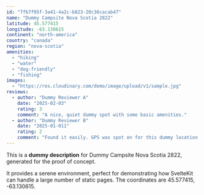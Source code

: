 ```yaml
---
id: "7fb7f95f-3a41-4a2c-b823-20c36cacab47"
name: "Dummy Campsite Nova Scotia 2822"
latitude: 45.577415
longitude: -63.130615
continent: "north-america"
country: "canada"
region: "nova-scotia"
amenities:
  - "hiking"
  - "water"
  - "dog-friendly"
  - "fishing"
images:
  - "https://res.cloudinary.com/demo/image/upload/v1/sample.jpg"
reviews:
  - author: "Dummy Reviewer A"
    date: "2025-02-03"
    rating: 3
    comment: "A nice, quiet dummy spot with some basic amenities."
  - author: "Dummy Reviewer B"
    date: "2025-01-011"
    rating: 2
    comment: "Found it easily. GPS was spot on for this dummy location."
---
```


This is a **dummy description** for Dummy Campsite Nova Scotia 2822, generated for the proof of concept.

It provides a serene environment, perfect for demonstrating how SvelteKit can handle a large number of static pages. The coordinates are 45.577415, -63.130615.
